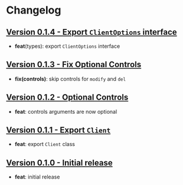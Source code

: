 # Changelog

## [Version 0.1.4 - Export `ClientOptions` interface](https://github.com/csquare-ai/ldapjs-client/releases/tag/0.1.4)

- **feat**(types): export `ClientOptions` interface

## [Version 0.1.3 - Fix Optional Controls](https://github.com/csquare-ai/ldapjs-client/releases/tag/0.1.3)

- **fix(controls)**: skip controls for `modify` and `del`

## [Version 0.1.2 - Optional Controls](https://github.com/csquare-ai/ldapjs-client/releases/tag/0.1.2)

- **feat**: controls arguments are now optional

## [Version 0.1.1 - Export `Client`](https://github.com/csquare-ai/ldapjs-client/releases/tag/0.1.1)

- **feat**: export `Client` class

## [Version 0.1.0 - Initial release](https://github.com/csquare-ai/ldapjs-client/releases/tag/0.1.0)

- **feat**: initial release
